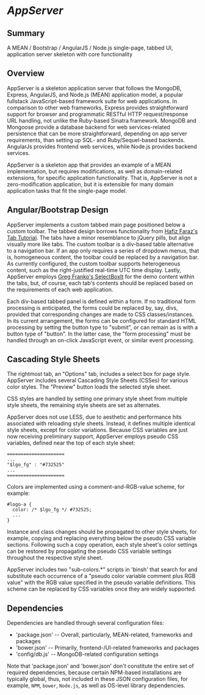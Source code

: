 *AppServer*
===========

Summary
-------

A MEAN / Bootstrap / AngularJS / Node.js single-page, tabbed UI, application
server skeleton with core functionality

Overview
--------

AppServer is a skeleton application server that follows the MongoDB, Express,
AngularJS, and Node.js (MEAN) application model, a popular fullstack
JavaScript-based framework suite for web applications.  In comparison to other
web frameworks, Express provides straightforward support for browser and
programmatic RESTful HTTP request/response URL handling, not unlike the
Ruby-based Sinatra framework.  MongoDB and Mongoose provide a database backend
for web services-related persistence that can be more straightforward,
depending on app server requirements, than setting up SQL- and
Ruby/Sequel-based backends.  AngularJs provides frontend web services, while
Node.js provides backend services.

AppServer is a skeleton app that provides an example of a MEAN implementation,
but requires modifications, as well as domain-related extensions, for specific
application functionality.  That is, AppServer is not a zero-modification
application, but it is extensible for many domain application tasks that fit
the single-page model.

Angular/Bootstrap Design
------------------------

AppServer implements a custom tabbed main page positioned below a custom
toolbar.  The tabbed design borrows functionality from 
[Hafiz Faraz's Tab Tutorial](http://blog.hfarazm.com/tabs-in-angularjs/).  The
tabs have a minor resemblance to jQuery pills, but align visually more like
tabs.  The custom toolbar is a div-based table alternative to a navigation bar.
If an app only requires a series of dropdown menus, that is, homogeneous
content, the toolbar could be replaced by a navigation bar.  As currently
configured, the custom toolbar supports heterogeneous content, such as the
right-justified real-time UTC time display.  Lastly, AppServer employs
[Greg Franko's SelectBoxIt](https://github.com/gfranko/jquery.selectBoxIt.js)
for the demo content within the tabs, but, of course, each tab's contents should
be replaced based on the requirements of each web application.

Each div-based tabbed panel is defined within a form.  If no traditional form
processing is anticipated, the forms could be replaced by, say, divs, provided
that corresponding changes are made to CSS classes/instances.  In its current
arrangement, the forms can be configured for standard HTML processing by setting
the button type to "submit", or can remain as is with a button type of "button".
In the latter case, the "form processing"  must be handled through an on-click
JavaScript event, or similar event processing.

Cascading Style Sheets
----------------------

The rightmost tab, an "Options" tab, includes a select box for page style.
AppServer includes several Cascading Style Sheets (CSSes) for various color
styles.  The "Preview" button loads the selected style sheet.

CSS styles are handled by setting one primary style sheet from multiple style
sheets, the remaining style sheets are set as alternates.

AppServer does not use LESS, due to aesthetic and performance hits associated
with reloading style sheets.  Instead, it defines multiple identical style
sheets, except for color variations.  Because CSS variables are just now
receiving preliminary support, AppServer employs pseudo CSS variables, defined
near the top of each style sheet:

    =====================
    ...
    "$lgo_fg" : "#732525"
    ...
    =====================


Colors are implemented using a comment-and-RGB-value scheme, for example:

    #logo-a {
      color: /* $lgo_fg */ #732525;
      ...
    }

Instance and class changes should be propagated to other style sheets, for
example, copying and replacing everything below the pseudo CSS variable
sections.  Following such a copy operation, each style sheet's color settings
can be restored by propagating the pseudo CSS variable settings throughout the
respective style sheet.

AppServer includes two "sub-colors.*" scripts in 'binsh' that search for and
substitute each occurrence of a "pseudo color variable comment plus RGB value"
with the RGB value specified in the pseudo variable definitions.  This scheme
can be replaced by CSS variables once they are widely supported.

Dependencies
------------

Dependencies are handled through several configuration files:

* 'package.json' -- Overall, particularly, MEAN-related, frameworks and packages
* 'bower.json' -- Primarily, frontend-/UI-related frameworks and packages
* 'config/db.js' -- MongoDB-related configuration settings

Note that 'package.json' and 'bower.json' don't constitute the entire set of
required dependencies, because certain NPM-based installations are typically
global, thus, not included in these JSON configuration files, for example, `NPM`,
`bower`, `Node.js`, as well as OS-level library dependencies.

